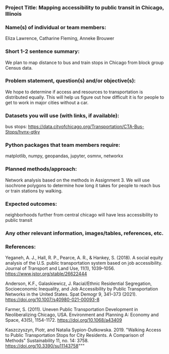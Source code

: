 ### Project Title: Mapping accessibility to public transit in Chicago, Illinois

### Name(s) of individual or team members: 
Eliza Lawrence, Catharine Fleming, Anneke Brouwer

### Short 1-2 sentence summary: 
We plan to map distance to bus and train stops in Chicago from block group Census data.

### Problem statement, question(s) and/or objective(s): 
We hope to determine if access and resources to transportation is distributed equally. This will help us figure out how difficult it is for people to get to work in major cities without a car.

### Datasets you will use (with links, if available): 
bus stops: https://data.cityofchicago.org/Transportation/CTA-Bus-Stops/hvnx-qtky

### Python packages that team members require: 
matplotlib, numpy, geopandas, jupyter, osmnx, networkx

### Planned methods/approach: 
Network analysis based on the methods in Assignment 3. We will use isochrone polygons to determine how long it takes for people to reach bus or train stations by walking.

### Expected outcomes: 
neighborhoods further from central chicago will have less accessibility to public transit

### Any other relevant information, images/tables, references, etc.

### References:
Yeganeh, A. J., Hall, R. P., Pearce, A. R., & Hankey, S. (2018). A social equity analysis of the U.S. public transportation system based on job accessibility. Journal of Transport and Land Use, 11(1), 1039–1056. https://www.jstor.org/stable/26622444

Anderson, K.F., Galaskiewicz, J. Racial/Ethnic Residential Segregation, Socioeconomic Inequality, and Job Accessibility by Public Transportation Networks in the United States. Spat Demogr 9, 341–373 (2021). https://doi.org/10.1007/s40980-021-00093-8

Farmer, S. (2011). Uneven Public Transportation Development in Neoliberalizing Chicago, USA. Environment and Planning A: Economy and Space, 43(5), 1154-1172. https://doi.org/10.1068/a43409

Kaszczyszyn, Piotr, and Natalia Sypion-Dutkowska. 2019. "Walking Access to Public Transportation Stops for City Residents. A Comparison of Methods" Sustainability 11, no. 14: 3758. https://doi.org/10.3390/su11143758"""
